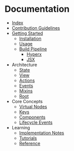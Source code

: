 # Documentation

- [Index](/docs/index.md)
- [Contribution Guidelines](/docs/CONTRIBUTING.md)
- [Getting Started](/docs/getting-started.md)
  - [Installation](/docs/getting-started.md#installation)
  - [Usage](/docs/getting-started.md#usage)
  - [Build Pipeline](/docs/getting-started.md#build-pipeline)
    - [Hyperx](/docs/hyperx.md)
    - [JSX](/docs/jsx.md)
- Architecture
  - [State](/docs/state.md)
  - [View](/docs/view.md)
  - [Actions](/docs/actions.md)
  - [Events](/docs/events.md)
  - [Mixins](/docs/mixins.md)
  - [Root](/docs/root.md)
- Core Concepts
  - [Virtual Nodes](/docs/virtual-nodes.md)
  - [Keys](/docs/keys.md)
  - [Components](/docs/components.md)
  - [Lifecycle Events](/docs/lifecycle-events.md)
- Learning
  - [Implementation Notes](/docs/implementation-notes.md)
  - [Tutorials](/docs/tutorials.md)
  - [Reference](/docs/api.md)


